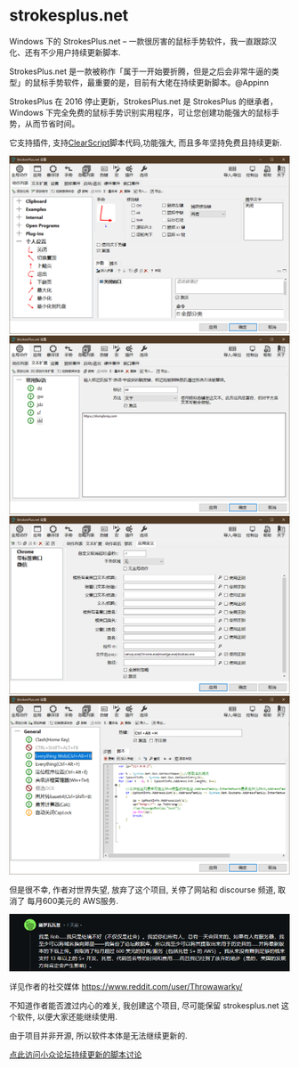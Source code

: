 # strokesplus.net

Windows 下的 StrokesPlus.net – 一款很厉害的鼠标手势软件，我一直跟踪汉化、还有不少用户持续更新脚本.

StrokesPlus.net 是一款被称作「属于一开始要折腾，但是之后会非常牛逼的类型」的鼠标手势软件，最重要的是，目前有大佬在持续更新脚本。@Appinn

StrokesPlus 在 2016 停止更新，StrokesPlus.net 是 StrokesPlus 的继承者，Windows 下完全免费的鼠标手势识别实用程序，可让您创建功能强大的鼠标手势，从而节省时间。

它支持插件, 支持[ClearScript](https://github.com/Microsoft/ClearScript)脚本代码,功能强大, 而且多年坚持免费且持续更新.

![2](img/2.png)
![3](img/3.png)
![4](img/4.png)
![5](img/5.png)

但是很不幸, 作者对世界失望, 放弃了这个项目, 关停了网站和 discourse 频道, 取消了 每月600美元的 AWS服务.

![reddit](img/rob.png)

详见作者的社交媒体 https://www.reddit.com/user/Throwawarky/

不知道作者能否渡过内心的难关, 我创建这个项目, 尽可能保留 strokesplus.net 这个软件, 以便大家还能继续使用.

由于项目并非开源, 所以软件本体是无法继续更新的. 

[点此访问小众论坛持续更新的脚本讨论](https://meta.appinn.net/t/topic/29815)



